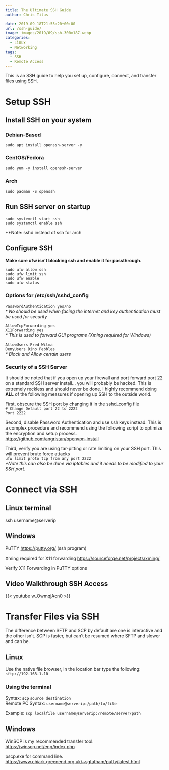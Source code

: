 ```yaml
---
title: The Ultimate SSH Guide
author: Chris Titus

date: 2019-09-18T21:55:20+00:00
url: /ssh-guide/
image: images/2019/09/ssh-300x187.webp
categories:
  - Linux
  - Networking
tags:
  - SSH
  - Remote Access
---
```

This is an SSH guide to help you set up, configure, connect, and transfer files using SSH. <!--more-->

# Setup SSH

## Install SSH on your system

### Debian-Based

`sudo apt install openssh-server -y`

### CentOS/Fedora

`sudo yum -y install openssh-server`

### Arch

`sudo pacman -S openssh`

## Run SSH server on startup

```
sudo systemctl start ssh
sudo systemctl enable ssh
```
**Note: sshd instead of ssh for arch

## Configure SSH

**Make sure ufw isn&#8217;t blocking ssh and enable it for passthrough.** 

```
sudo ufw allow ssh
sudo ufw limit ssh
sudo ufw enable  
sudo ufw status
```

### Options for /etc/ssh/sshd_config

`PasswordAuthentication yes/no`   
_* No should be used when facing the internet and key authentication must be used for security_

`AllowTcpForwarding yes`  
`X11Forwarding yes`  
_* This is used to forward GUI programs (Xming required for Windows)_

`AllowUsers Fred Wilma`  
`DenyUsers Dino Pebbles`  
_* Block and Allow certain users_

### Security of a SSH Server

It should be noted that if you open up your firewall and port forward port 22 on a standard SSH server install&#8230; you will probably be hacked. This is extremely reckless and should never be done. I highly recommend doing **ALL** of the following measures if opening up SSH to the outside world.

First, obscure the SSH port by changing it in the sshd_config file  
`# Change Default port 22 to 2222`  
`Port 2222` 

Second, disable Password Authentication and use ssh keys instead. This is a complex procedure and recommend using the following script to optimize the encryption and setup process.  
<https://github.com/angristan/openvpn-install>

Third, verify you are using tar-pitting or rate limiting on your SSH port. This will prevent brute force attacks  
`ufw limit proto tcp from any port 2222`  
_*Note this can also be done via iptables and it needs to be modified to your SSH port._ 

# Connect via SSH

## Linux terminal

ssh username@serverip

## Windows

PuTTY https://putty.org/ (ssh program)
  
Xming required for X11 forwarding https://sourceforge.net/projects/xming/
  
Verify X11 Forwarding in PuTTY options

## Video Walkthrough SSH Access

{{< youtube w_OwmqjAcn0 >}}  


# Transfer Files via SSH

The difference between SFTP and SCP by default are one is interactive and the other isn&#8217;t. SCP is faster, but can&#8217;t be resumed where SFTP and slower and can be. 

## Linux

Use the native file browser, in the location bar type the following:  
`sftp://192.168.1.10`

### Using the terminal 

Syntax: **`scp`** `source destination`  
Remote PC Syntax: `username@serverip:/path/to/file`

Example: `scp localfile username@serverip:/remote/server/path`

## Windows

WinSCP is my recommended transfer tool.   
<https://winscp.net/eng/index.php>

pscp.exe for command line. <https://www.chiark.greenend.org.uk/~sgtatham/putty/latest.html>

